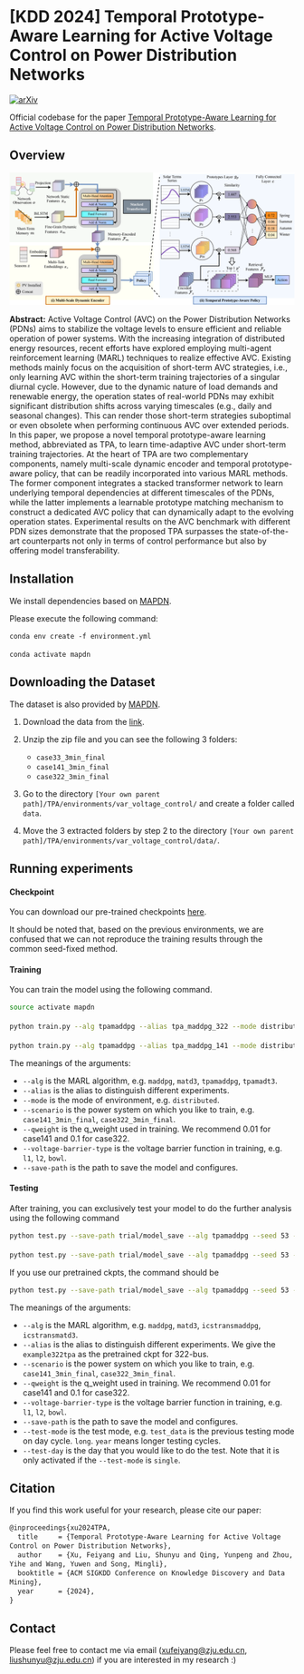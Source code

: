 # [KDD 2024] Temporal Prototype-Aware Learning for Active Voltage Control on Power Distribution Networks

[![arXiv](https://img.shields.io/badge/arXiv-2406.17818-b31b1b.svg)](https://arxiv.org/abs/2406.17818)

Official codebase for the paper [Temporal Prototype-Aware Learning for Active Voltage Control on Power Distribution Networks](https://arxiv.org/abs/2207.01955).



## Overview

![model_fig](https://github.com/Canyizl/TPA-for-AVC/blob/main/paper_contents/model_new.png)

**Abstract:** Active Voltage Control (AVC) on the Power Distribution Networks (PDNs) aims to stabilize the voltage levels to ensure efficient and reliable operation of power systems. With the increasing integration of distributed energy resources, recent efforts have explored employing multi-agent reinforcement learning (MARL) techniques to realize effective AVC. Existing methods mainly focus on the acquisition of short-term AVC strategies, i.e., only learning AVC within the short-term training trajectories of a singular diurnal cycle. However, due to the dynamic nature of load demands and renewable energy, the operation states of real-world PDNs may exhibit significant distribution shifts across varying timescales (e.g., daily and seasonal changes). This can render those short-term strategies suboptimal or even obsolete when performing continuous AVC over extended periods. In this paper, we propose a novel temporal prototype-aware learning method, abbreviated as TPA, to learn time-adaptive AVC under short-term training trajectories. At the heart of TPA are two complementary components, namely multi-scale dynamic encoder and temporal prototype-aware policy, that can be readily incorporated into various MARL methods. The former component integrates a stacked transformer network to learn underlying temporal dependencies at different timescales of the PDNs, while the latter implements a learnable prototype matching mechanism to construct a dedicated AVC policy that can dynamically adapt to the evolving operation states. Experimental results on the AVC benchmark with different PDN sizes demonstrate that the proposed TPA surpasses the state-of-the-art counterparts not only in terms of control performance but also by offering model transferability.



## Installation

We install dependencies based on [MAPDN](https://github.com/Future-Power-Networks/MAPDN).

Please execute the following command:

```shell
conda env create -f environment.yml

conda activate mapdn
```



## Downloading the Dataset

The dataset is also provided by [MAPDN](https://github.com/Future-Power-Networks/MAPDN).

1. Download the data from the [link](https://drive.google.com/file/d/1-GGPBSolVjX1HseJVblNY3KoTqfblmLh/view?usp=sharing).
2. Unzip the zip file and you can see the following 3 folders:

    * `case33_3min_final`
    * `case141_3min_final`
    * `case322_3min_final`
3. Go to the directory `[Your own parent path]/TPA/environments/var_voltage_control/` and create a folder called `data`.
4. Move the 3 extracted folders by step 2 to the directory `[Your own parent path]/TPA/environments/var_voltage_control/data/`.



## Running experiments

#### Checkpoint

You can download our pre-trained checkpoints [here](https://drive.google.com/drive/folders/1W9EnhzmBDY8rt-3YZPjJPrL9WQlZMdcG?usp=sharing).

It should be noted that, based on the previous environments, we are confused that we can not reproduce the training results through the common seed-fixed method.

#### Training

You can train the model using the following command.

```bash
source activate mapdn

python train.py --alg tpamaddpg --alias tpa_maddpg_322 --mode distributed --scenario case322_3min_final --qweight 0.1 --voltage-barrier-type l1 --save-path trial/

python train.py --alg tpamaddpg --alias tpa_maddpg_141 --mode distributed --scenario case141_3min_final --qweight 0.01 --voltage-barrier-type l1 --save-path trial/

```

The meanings of the arguments:

* `--alg` is the MARL algorithm, e.g. `maddpg`, `matd3`, `tpamaddpg`, `tpamadt3`.
* `--alias` is the alias to distinguish different experiments.
* `--mode` is the mode of environment, e.g. `distributed`.
* `--scenario` is the power system on which you like to train, e.g. `case141_3min_final`, `case322_3min_final`.
* `--qweight` is the q_weight used in training. We recommend 0.01 for case141 and 0.1 for case322.
* `--voltage-barrier-type` is the voltage barrier function in training, e.g. `l1`, `l2`, `bowl`.
* `--save-path` is the path to save the model and configures.

#### Testing

After training, you can exclusively test your model to do the further analysis using the following command

```bash
python test.py --save-path trial/model_save --alg tpamaddpg --seed 53 --alias tpa_maddpg_322 --scenario case322_3min_final --qweight 0.1 --voltage-barrier-type l1 --test-mode test_data

python test.py --save-path trial/model_save --alg tpamaddpg --seed 53 --alias tpa_maddpg_322 --scenario case322_3min_final --qweight 0.1 --voltage-barrier-type l1 --test-mode year
```

If you use our pretrained ckpts, the command should be

```bash
python test.py --save-path trial/model_save --alg tpamaddpg --seed 53 --alias example322tpa --scenario case322_3min_final --qweight 0.1 --voltage-barrier-type l1 --test-mode test_data
```

The meanings of the arguments:

* `--alg` is the MARL algorithm, e.g. `maddpg`, `matd3`, `icstransmaddpg`, `icstransmatd3`.
* `--alias` is the alias to distinguish different experiments. We give the `example322tpa` as the pretrained ckpt for 322-bus.
* `--scenario` is the power system on which you like to train, e.g. `case141_3min_final`, `case322_3min_final`.
* `--qweight` is the q_weight used in training. We recommend 0.01 for case141 and 0.1 for case322.
* `--voltage-barrier-type` is the voltage barrier function in training, e.g. `l1`, `l2`, `bowl`.
* `--save-path` is the path to save the model and configures.
* `--test-mode` is the test mode, e.g. `test_data` is the previous testing mode on day cycle. `long`. `year` means longer testing cycles. 
* `--test-day` is the day that you would like to do the test. Note that it is only activated if the `--test-mode` is `single`.


## Citation

If you find this work useful for your research, please cite our paper:

```
@inproceedings{xu2024TPA,
  title     = {Temporal Prototype-Aware Learning for Active Voltage Control on Power Distribution Networks},
  author    = {Xu, Feiyang and Liu, Shunyu and Qing, Yunpeng and Zhou, Yihe and Wang, Yuwen and Song, Mingli},
  booktitle = {ACM SIGKDD Conference on Knowledge Discovery and Data Mining},
  year      = {2024},
}
```

## Contact

Please feel free to contact me via email (<xufeiyang@zju.edu.cn>, <liushunyu@zju.edu.cn>) if you are interested in my research :)

